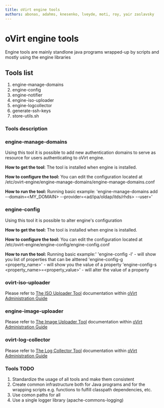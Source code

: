 ```yaml
---
title: oVirt engine tools
authors: abonas, adahms, knesenko, lveyde, moti, roy, yair zaslavsky
---
```


# oVirt engine tools

Engine tools are mainly standlone java programs wrapped-up by scripts and mostly using the engine libraries

## Tools list

1.  engine-manage-domains
2.  engine-config
3.  engine-notifier
4.  engine-iso-uploader
5.  engine-logcollector
6.  generate-ssh-keys
7.  store-utils.sh

### Tools description

### engine-manage-domains

Using this tool it is possible to add new authentication domains to serve as resource for users authenticating to oVirt engine.

**How to get the tool**:
The tool is installed when engine is installed.

**How to configure the tool:**
You can edit the configuration located at /etc/ovirt-engine/engine-manage-domains/engine-manage-domains.conf

**How to run the tool:**
Running basic example:
'engine-manage-domains add --domain=<MY_DOMAIN> --provider=<ad/ipa/oldap/itds/rhds> --user=<USERNAME>'

### engine-config

Using this tool it is possible to alter engine's configuration

**How to get the tool:**
The tool is installed when engine is installed.

**How to configure the tool:**
You can edit the configuration located at /etc/ovirt-engine/engine-config/engine-config.conf

**How to run the tool:**
Running basic example:'
'engine-config -l' - will show you list of properties that can be alttered 'engine-config-g <property_name>' - will show you the value of a property 'engine-config-s <property_name>=<property_value>' - will alter the value of a property

### ovirt-iso-uploader

Please refer to [The ISO Uploader Tool](/documentation/admin-guide/chap-Utilities/#the-iso-uploader-tool)
documentation within [oVirt Administration Guide](/documentation/administration_guide/)

### engine-image-uploader

Please refer to [The Image Uploader Tool](/documentation/admin-guide/chap-Utilities/#the-image-uploader-tool)
documentation within [oVirt Administration Guide](/documentation/administration_guide/)

### ovirt-log-collector

Please refer to [The Log Collector Tool](/documentation/admin-guide/chap-Utilities/#the-log-collector-tool)
documentation within [oVirt Administration Guide](/documentation/administration_guide/)

### Tools TODO

1.  Standardize the usage of all tools and make them consistent
2.  Create common infrastructure both for Java programs and for the wrapping scripts e.g. functions to fulfill classpath dependencies, etc.
3.  Use comon paths for all
4.  Use a single logger library (apache-commons-logging)
